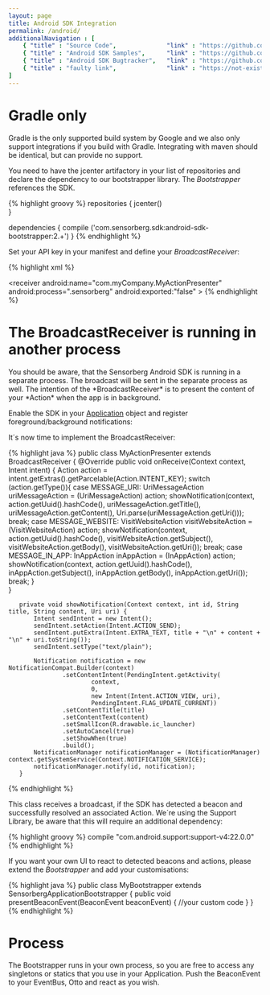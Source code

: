 ```yaml
---
layout: page
title: Android SDK Integration
permalink: /android/
additionalNavigation : [
    { "title" : "Source Code",              "link" : "https://github.com/sensorberg-dev/android-sdk" },
    { "title" : "Android SDK Samples",      "link" : "https://github.com/sensorberg-dev/android-sdk-samples" },
    { "title" : "Android SDK Bugtracker",   "link" : "https://github.com/sensorberg-dev/android-sdk/issues" },
    { "title" : "faulty link",              "link" : "https://not-exists.com" }
]
---
```


<div class="callout callout-info">
    <h1><i class='fa fa-info-circle'/></i>Gradle only</h1>
    <p>Gradle is the only supported build system by Google and we also only support integrations if you build with Gradle. Integrating with maven should be identical, but can provide no support.</p>
</div>

You need to have the jcenter artifactory in your list of repositories and declare the dependency to our bootstrapper library. The *Bootstrapper* references the SDK.

{% highlight groovy %}
repositories {
    jcenter()    
}

dependencies {
       compile ('com.sensorberg.sdk:android-sdk-bootstrapper:2.+')
}
{% endhighlight %}

Set your API key in your manifest and define your *BroadcastReceiver*:

{% highlight xml %}
<?xml version="1.0" encoding="utf-8"?>
<manifest xmlns:android="http://schemas.android.com/apk/res/android"
    xmlns:tools="http://schemas.android.com/tools">
    <application>
        <meta-data
            android:name="com.sensorberg.sdk.ApiKey"
            android:value="a8ab23e7f2c4fbdd07d0e0e14835db037d2f62584b976aa0026a671c60e0707f" />
        <receiver android:name="com.myCompany.MyActionPresenter"
            android:process=".sensorberg"
            android:exported:"false" >
            <intent-filter>
                <action android:name="com.sensorberg.android.PRESENT_ACTION" />
            </intent-filter>
        </receiver>
    </application>
</manifest>
{% endhighlight %}

<div class="callout callout-alert">
    <h1><i class='fa fa-exclamation-triangle'/></i>The BroadcastReceiver is running in another process</h1>
    <p>You should be aware, that the Sensorberg Android SDK is running in a separate process. The broadcast will be sent in the separate process as well. The intention of the *BroadcastReceiver* is to present the content of your *Action* when the app is in background.</p>
</div>


Enable the SDK in your [Application](http://developer.android.com/reference/android/app/Application.html) object and register foreground/background notifications:

It´s now time to implement the BroadcastReceiver:

{% highlight java %}
public class MyActionPresenter extends BroadcastReceiver {
       @Override
       public void onReceive(Context context, Intent intent) {
           Action action = intent.getExtras().getParcelable(Action.INTENT_KEY);
           switch (action.getType()){
               case MESSAGE_URI:
                   UriMessageAction uriMessageAction = (UriMessageAction) action;
                   showNotification(context, action.getUuid().hashCode(), uriMessageAction.getTitle(), uriMessageAction.getContent(), Uri.parse(uriMessageAction.getUri()));
                   break;
               case MESSAGE_WEBSITE:
                   VisitWebsiteAction visitWebsiteAction = (VisitWebsiteAction) action;
                   showNotification(context, action.getUuid().hashCode(), visitWebsiteAction.getSubject(), visitWebsiteAction.getBody(), visitWebsiteAction.getUri());
                   break;
               case MESSAGE_IN_APP:
                   InAppAction inAppAction = (InAppAction) action;
                   showNotification(context, action.getUuid().hashCode(), inAppAction.getSubject(), inAppAction.getBody(), inAppAction.getUri());
                   break;
           }     
       }   
       
       private void showNotification(Context context, int id, String title, String content, Uri uri) {
           Intent sendIntent = new Intent();
           sendIntent.setAction(Intent.ACTION_SEND);
           sendIntent.putExtra(Intent.EXTRA_TEXT, title + "\n" + content + "\n" + uri.toString());
           sendIntent.setType("text/plain");
   
           Notification notification = new NotificationCompat.Builder(context)
                   .setContentIntent(PendingIntent.getActivity(
                           context,
                           0,
                           new Intent(Intent.ACTION_VIEW, uri),
                           PendingIntent.FLAG_UPDATE_CURRENT))
                   .setContentTitle(title)
                   .setContentText(content)
                   .setSmallIcon(R.drawable.ic_launcher)
                   .setAutoCancel(true)
                   .setShowWhen(true)
                   .build();
           NotificationManager notificationManager = (NotificationManager) context.getSystemService(Context.NOTIFICATION_SERVICE);
           notificationManager.notify(id, notification);
       }
{% endhighlight %}

This class receives a broadcast, if the SDK has detected a beacon and successfully resolved an associated Action. We´re using the Support Library, be aware that this will require an additional dependency:

{% highlight groovy %}
compile "com.android.support:support-v4:22.0.0"
{% endhighlight %}

If you want your own UI to react to detected beacons and actions, please extend the *Bootstrapper* and add your customisations:


{% highlight java %}
public class MyBootstrapper extends SensorbergApplicationBootstrapper {
  public void presentBeaconEvent(BeaconEvent beaconEvent) {
      //your custom code
    }
}
{% endhighlight %}
<div class="callout callout-alert">
    <h1><i class='fa fa-exclamation-triangle'/></i>Process</h1>
    <p>The Bootstrapper runs in your own process, so you are free to access any singletons or statics that you use in your Application. Push the BeaconEvent to your EventBus, Otto and react as you wish.</p>
</div>

<br/>
<br/>
<br/>
<br/>
